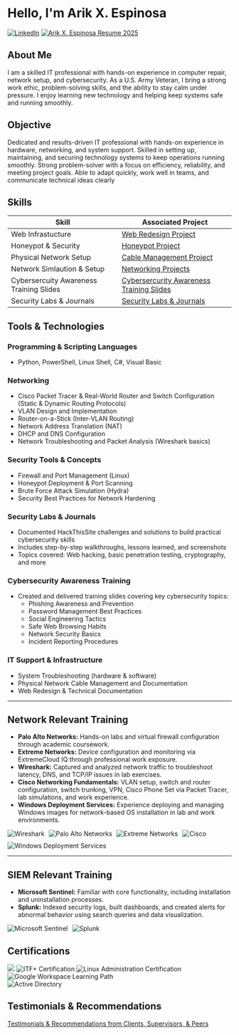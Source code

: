 # Hello, I'm Arik X. Espinosa  
[![LinkedIn](https://img.shields.io/badge/-LinkedIn-0072b1?style=for-the-badge&logo=linkedin&logoColor=white)](https://www.linkedin.com/in/arik-espinosa-7b242a172)
[![Arik X. Espinosa Resume 2025](https://img.shields.io/badge/Resume-black?style=for-the-badge)](https://github.com/user-attachments/files/21529200/Resume.pdf)
## About Me  
I am a skilled IT professional with hands-on experience in computer repair, network setup, and cybersecurity. As a U.S. Army Veteran, I bring a strong work ethic, problem-solving skills, and the ability to stay calm under pressure. I enjoy learning new technology and helping keep systems safe and running smoothly.

## Objective  
Dedicated and results-driven IT professional with hands-on experience in hardware, networking, and system support. Skilled in setting up, maintaining, and securing technology systems to keep operations running smoothly. Strong problem-solver with a focus on efficiency, reliability, and meeting project goals. Able to adapt quickly, work well in teams, and communicate technical ideas clearly

## Skills  

| Skill                                         | Associated Project         |
|-----------------------------------------------|----------------------------|
| Web Infrastucture    | [Web Redesign Project](https://github.com/ArikXEspinosa/Web-Redesign-Project) |
| Honeypot & Security    | [Honeypot Project](https://github.com/ArikXEspinosa/ArikXEspinosa-HoneyPot-Project)    |
| Physical Network Setup   | [Cable Management Project](https://github.com/ArikXEspinosa/Network-Cable-Management-Project) |
| Network Simlaution & Setup       | [Networking Projects](https://github.com/ArikXEspinosa/Networking-Projects/blob/main/README.md) |
| Cybersercuity Awareness Training Slides      | [Cybersercurity Awareness Training Slides](https://github.com/ArikXEspinosa/Cybersecurity-Training-Slides/blob/main/README.md) |
| Security Labs & Journals    | [Security Labs & Journals ](https://github.com/ArikXEspinosa/Security-Labs-Journals/blob/main/README.md) |


## Tools & Technologies

### Programming & Scripting Languages
- Python, PowerShell, Linux Shell, C#, Visual Basic

### Networking
- Cisco Packet Tracer & Real-World Router and Switch Configuration (Static & Dynamic Routing Protocols)
- VLAN Design and Implementation
- Router-on-a-Stick (Inter-VLAN Routing)
- Network Address Translation (NAT)
- DHCP and DNS Configuration
- Network Troubleshooting and Packet Analysis (Wireshark basics)

### Security Tools & Concepts
- Firewall and Port Management (Linux)
- Honeypot Deployment & Port Scanning
- Brute Force Attack Simulation (Hydra)
- Security Best Practices for Network Hardening

### Security Labs & Journals
- Documented HackThisSite challenges and solutions to build practical cybersecurity skills  
- Includes step-by-step walkthroughs, lessons learned, and screenshots  
- Topics covered: Web hacking, basic penetration testing, cryptography, and more

### Cybersecurity Awareness Training
- Created and delivered training slides covering key cybersecurity topics:  
  - Phishing Awareness and Prevention  
  - Password Management Best Practices  
  - Social Engineering Tactics  
  - Safe Web Browsing Habits  
  - Network Security Basics  
  - Incident Reporting Procedures

### IT Support & Infrastructure
- System Troubleshooting (hardware & software)  
- Physical Network Cable Management and Documentation  
- Web Redesign & Technical Documentation

---

## Network Relevant Training

- **Palo Alto Networks:** Hands-on labs and virtual firewall configuration through academic coursework.  
- **Extreme Networks:** Device configuration and monitoring via ExtremeCloud IQ through professional work exposure.  
- **Wireshark:** Captured and analyzed network traffic to troubleshoot latency, DNS, and TCP/IP issues in lab exercises.  
- **Cisco Networking Fundamentals:** VLAN setup, switch and router configuration, switch trunking, VPN, Cisco Phone Set via Packet Tracer, lab simulations, and work experience.  
- **Windows Deployment Services:** Experience deploying and managing Windows images for network-based OS installation in lab and work environments.

<div style="display: flex; gap: 10px; flex-wrap: wrap; margin-top: 10px;">
  <img src="https://img.shields.io/badge/-Wireshark-1679A7?&style=for-the-badge&logo=Wireshark&logoColor=white" alt="Wireshark" />
  <img src="https://img.shields.io/badge/-Palo_Alto_Networks-ED1C24?&style=for-the-badge&logo=paloaltonetworks&logoColor=white" alt="Palo Alto Networks" />
  <img src="https://img.shields.io/badge/-Extreme_Networks-632CA6?&style=for-the-badge&logo=extremenetworks&logoColor=white" alt="Extreme Networks" />
  <img src="https://img.shields.io/badge/-Cisco-1BA0D7?&style=for-the-badge&logo=cisco&logoColor=white" alt="Cisco" />
  <img src="https://img.shields.io/badge/-Windows_Deployment_Services-0078D7?&style=for-the-badge&logo=microsoft&logoColor=white" alt="Windows Deployment Services" />
</div>

---

## SIEM Relevant Training

- **Microsoft Sentinel:** Familiar with core functionality, including installation and uninstallation processes.  
- **Splunk:** Indexed security logs, built dashboards, and created alerts for abnormal behavior using search queries and data visualization.

<div style="display: flex; gap: 10px; margin-top: 10px;">
  <img src="https://img.shields.io/badge/-Microsoft_Sentinel-0078D4?&style=for-the-badge&logo=Microsoft&logoColor=white" alt="Microsoft Sentinel" />
  <img src="https://img.shields.io/badge/-Splunk-000000?&style=for-the-badge&logo=splunk&logoColor=white" alt="Splunk" />
</div>

## Certifications  

<div>
<img src="https://img.shields.io/badge/-Security%2B-FF0000?&style=for-the-badge&logo=CompTIA&logoColor=white" />
    <img src="https://img.shields.io/badge/-ITF%2B-00A9E0?&style=for-the-badge&logo=CompTIA&logoColor=white" alt="ITF+ Certification" />
  <img src="https://img.shields.io/badge/-Linux%20Administration-008000?&style=for-the-badge&logo=Linux&logoColor=white" alt="Linux Administration Certification" /
</div>
  <img src="https://img.shields.io/badge/-Google_Workspace-4285F4?&style=for-the-badge&logo=google&logoColor=white" alt="Google Workspace Learning Path" />
</div>
<section id="training">  <img src="https://img.shields.io/badge/-Active_Directory-2867B2?&style=for-the-badge&logo=microsoft&logoColor=white" alt="Active Directory" />
  <div>

## Testimonials & Recommendations

[Testimonials & Recommendations from Clients, Supervisors, & Peers](https://github.com/ArikXEspinosa/Testimonials-Recommendations/blob/main/README.md)



